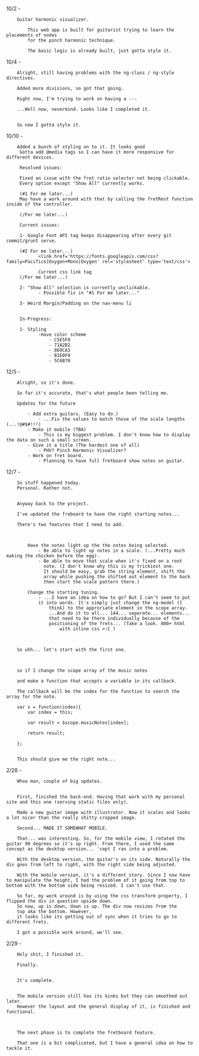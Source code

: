 10/2 - 

		Guitar harmonic visualizer. 

			This web app is built for guitarist trying to learn the placements of nodes
			for the pinch harmonic technique. 

			The basic logic is already built, just gotta style it. 

10/4 -

		Alright, still having problems with the ng-class / ng-style directives. 

		Added more divisions, so got that going. 

		Right now, I'm trying to work on having a ---

		...Well now, nevermind. Looks like I completed it.


		So now I gotta style it. 

		

10/10 - 
		
		Added a bunch of styling on to it. It looks good
		 Gotta add @media tags so I can have it more responsive for different devices.

		 Resolved issues:

		 Fixed an issue with the fret ratio selector not being clickable. 
		 Every option except "Show All" currently works.
		
		 (#1 For me later...)
		 May have a work around with that by calling the fretRest function inside of the controller.

		 (/For me later...)

		 Current issues:

		 1- Google Font API tag keeps disappearing after every git commit/grunt serve.

		 (#2 For me later...)
		 		<link href='https://fonts.googleapis.com/css?family=Pacifico|Oxygen+Mono|Oxygen' rel='stylesheet' type='text/css'>

		 		Current css link tag
		 (/For me later...)

		 2- "Show All" selection is currently unclickable. 
		 		- Possible fix in "#1 For me later..."

		 3- Weird Margin/Padding on the nav-menu li


		 In-Progress: 

		 1- Styling
		 		-Have color scheme 
		 			- C5E5F0 
		 			- 71A2B2
		 			- 869CA3
		 			- B1E0F0
		 			- 5C6B70


12/5 -



		Alright, so it's done. 

		So far it's accurate, that's what people been telling me.

		Updates for the future

			- Add extra guitars. (Easy to do.)
				- ...Fix the values to match those of the scale lengths (...!@#$#!!!)
			- Make it mobile (TBA)
				- This is my biggest problem. I don't know how to display the data on such a small screen. 
			- Give it a title (The hardest one of all)
				- PHV? Pinch Harmonic Visualizer?
			- Work on fret board.
				- Planning to have full fretboard show notes on guitar. 
				


12/7 - 

		So stuff happened today. 
		Personal. Rather not. 


		Anyway back to the project. 

		I've updated the freboard to have the right starting notes... 

		There's two features that I need to add. 

		

			Have the notes light up the the notes being selected. 
				- Be able to light up notes in a scale. (...Pretty much making the chicken before the egg).
				- Be able to move that scale when it's fixed on a root
				  note. (I don't know why this is my trickiest one.
				  It should be easy, grab the string element, shift the 
				  array while pushing the shifted out element to the back
				  then start the scale pattern there.)

			Change the starting tuning. 
				- ...I have an idea on how to go? But I can't seem to put
				it into words. It's simply just change the ng-model (I
					think) to the approriate element in the scope array.
					...And do it to all... 144... seperate... elements...
					that need to be there individually because of the
					positioning of the frets... (Take a look. 800+ html
						with inline css >:C )



		So uhh... let's start with the first one. 



		so if I change the scope array of the music notes 

		and make a function that accepts a variable in its callback. 

		The callback will be the index for the function to search the array for the note.

		var x = function(index){
			var index = this;

			var result = $scope.musicNotes[index];

			return result;

		};


		This should give me the right note... 



2/28 - 

		Whoa man, couple of big updates.


		First, finished the back-end. Having that work with my personal site and this one (serving static files only). 

		Made a new guitar image with illustrator. Now it scales and looks a lot nicer than the really shitty cropped image. 

		Second... MADE IT SOMEWHAT MOBILE. 

		That... was interesting. So, for the mobile view, I rotated the guitar 90 degrees so it's up right. From there, I used the same concept as the desktop version... 'cept I ran into a problem. 

		With the desktop version, the guitar's on its side. Naturally the div goes from left to right, with the right side being adjusted. 

		With the mobile version, it's a different story. Since I now have to manipulate the height, I had the problem of it going from top to bottom with the bottom side being resized. I can't use that. 

		So far, my work around is by using the css transform property, I flipped the div in question upside down.  
		So now, up is down, down is up. The div now resizes from the 
		top aka the bottom. However, 
		it looks like its getting out of sync when it tries to go to different frets. 

		I got a possible work around, we'll see. 



2/29 -

		Holy shit, I finished it. 

		Finally. 


		It's complete. 


		The mobile version still has its kinks but they can smoothed out later. 
		However the layout and the general display of it, is finished and functional.



		The next phase is to complete the fretboard feature. 

		That one is a bit complicated, but I have a general idea on how to tackle it.

		 



